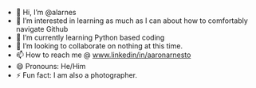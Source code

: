 - 👋 Hi, I’m @alarnes
- 👀 I’m interested in learning as much as I can about how to comfortably navigate Github
- 🌱 I’m currently learning Python based coding 
- 💞️ I’m looking to collaborate on nothing at this time. 
- 📫 How to reach me @ www.linkedin/in/aaronarnesto
- 😄 Pronouns: He/Him
- ⚡ Fun fact: I am also a photographer.

<!---
alarnes/alarnes is a ✨ special ✨ repository because its `README.md` (this file) appears on your GitHub profile.
You can click the Preview link to take a look at your changes.
--->
